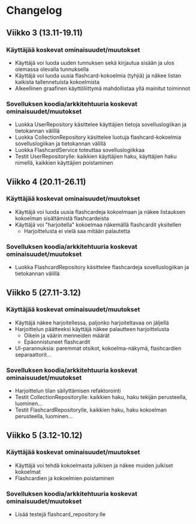 # Changelog

## Viikko 3 (13.11-19.11)

### Käyttäjää koskevat ominaisuudet/muutokset
- Käyttäjä voi luoda uuden tunnuksen sekä kirjautua sisään ja ulos olemassa olevalla tunnuksella
- Käyttäjä voi luoda uusia flashcard-kokoelmia (tyhjiä) ja näkee listan kaikista tallennetuista kokoelmista
- Alkeellinen graafinen käyttöliittymä mahdollistaa yllä mainitut toiminnot

### Sovelluksen koodia/arkkitehtuuria koskevat ominaisuudet/muutokset
- Luokka UserRepository käsittelee käyttäjien tietoja sovelluslogiikan ja tietokannan välillä
- Luokka CollectionRepository käsittelee luotuja flashcard-kokoelmia sovelluslogiikan ja tietokannan välillä
- Luokka FlashcardService toteuttaa sovelluslogiikkaa
- Testit UserRepositorylle: kaikkien käyttäjien haku, käyttäjien haku nimellä, kaikkien käyttäjien poistaminen

## Viikko 4 (20.11-26.11)

### Käyttäjää koskevat ominaisuudet/muutokset
- Käyttäjä voi luoda uusia flashcardeja kokoelmaan ja näkee listauksen kokoelman sisältämistä flashcardeista
- Käyttäjä voi "harjoitella" kokoelmaa näkemällä flashcardit yksitellen
  - Harjoittelusta ei vielä saa mitään palautetta

### Sovelluksen koodia/arkkitehtuuria koskevat ominaisuudet/muutokset
- Luokka FlashcardRepository käsittelee flashcardeja sovelluslogiikan ja tietokannan välillä

## Viikko 5 (27.11-3.12)

### Käyttäjää koskevat ominaisuudet/muutokset
- Käyttäjä näkee harjoitellessa, paljonko harjoiteltavaa on jäljellä
- Harjoittelun päätteeksi käyttäjä näkee palautteen harjoittelusta
  - Oikein ja väärin menneiden määrät
  - Epäonnistuneet flashcardit
- UI-parannuksia: paremmat otsikot, kokoelma-näkymä, flashcardien separaattorit...

### Sovelluksen koodia/arkkitehtuuria koskevat ominaisuudet/muutokset
- Harjoittelun tilan säilyttämisen refaktorointi
- Testit CollectionRepositorylle: kaikkien haku, haku tekijän perusteella, luominen...
- Testit FlashcardRepositorylle, kaikkien haku, haku kokoelman perusteella, luominen...

## Viikko 5 (3.12-10.12)

### Käyttäjää koskevat ominaisuudet/muutokset
- Käyttäjä voi tehdä kokoelmasta julkisen ja näkee muiden julkiset kokoelmat
- Flashcardien ja kokoelmien poistaminen

### Sovelluksen koodia/arkkitehtuuria koskevat ominaisuudet/muutokset
- Lisää testejä flashcard_repository:lle

